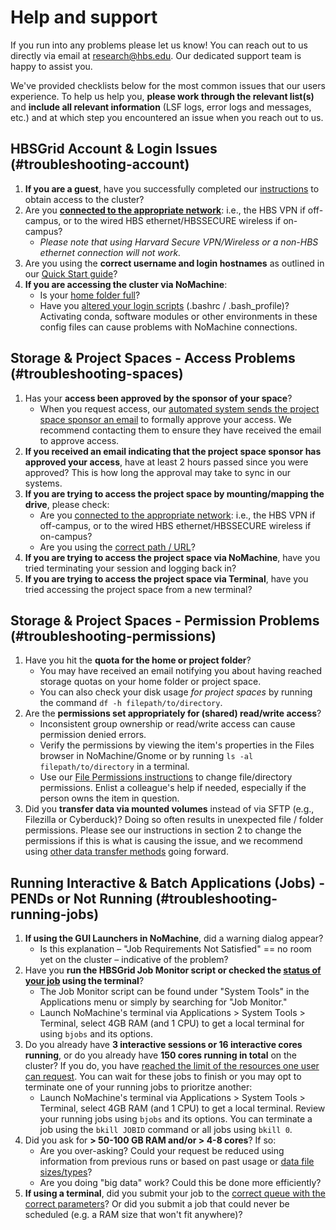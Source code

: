 # Help and support

If you run into any problems please let us know! You can reach out to us directly via email at 
[research@hbs.edu](mailto:research@hbs.edu).
Our dedicated support team is happy to assist you.

We've provided checklists below for the most common issues that our users experience. 
To help us help you, **please work through the relevant list(s)** and **include all relevant information** (LSF logs, error logs and messages, etc.) and at which step you encountered an issue when you reach out to us.

## HBSGrid Account & Login Issues (#troubleshooting-account)

1.  **If you are a guest**, have you successfully completed our [instructions](https://secure.hbs.edu/accountManagement/guest/research/new-member-instructions) to obtain access to the cluster?
2.  Are you **[connected to the appropriate network](https://hbs-rcs.github.io/hbsgrid-docs/trouble/#network-and-vpn)**: i.e., the HBS VPN if off-campus, or to the wired HBS ethernet/HBSSECURE wireless if on-campus? 
    - *Please note that using Harvard Secure VPN/Wireless or a non-HBS ethernet connection will not work.*
3.  Are you using the **correct username and login hostnames** as outlined in our [Quick Start guide](https://hbs-rcs.github.io/hbsgrid-docs/#quick-start)?
4.  **If you are accessing the cluster via NoMachine**:
    - Is your [home folder full](https://hbs-rcs.github.io/hbsgrid-docs/trouble/#disk-quota)?
    - Have you [altered your login scripts](https://hbs-rcs.github.io/hbsgrid-docs/trouble/#shell-misconfiguration) (.bashrc / .bash_profile)? Activating conda, software modules or other environments in these config files can cause problems with NoMachine connections.

## Storage & Project Spaces - Access Problems (#troubleshooting-spaces)

1.  Has your **access been approved by the sponsor of your space**? 
    - When you request access, our [automated system sends the project space sponsor an email](https://hbs-rcs.github.io/hbsgrid-docs/accountmanagement/#project-space-access) to formally approve your access. We recommend contacting them to ensure they have received the email to approve access.
2.  **If you received an email indicating that the project space sponsor has approved your access**, have at least 2 hours passed since you were approved? This is how long the approval may take to sync in our systems.
3.  **If you are trying to access the project space by mounting/mapping the drive**, please check:
    - Are you [connected to the appropriate network](https://hbs-rcs.github.io/hbsgrid-docs/trouble/#network-and-vpn): i.e., the HBS VPN if off-campus, or to the wired HBS ethernet/HBSSECURE wireless if on-campus? 
    - Are you using the [correct path / URL](https://www.hbs.edu/research-computing-services/resources/research-storage/accessing-spaces-and-storage.aspx)?
4.  **If you are trying to access the project space via NoMachine**, have you tried terminating your session and logging back in?
5.  **If you are trying to access the project space via Terminal**, have you tried accessing the project space from a new terminal?

## Storage & Project Spaces - Permission Problems (#troubleshooting-permissions)
1.  Have you hit the **quota for the home or project folder**? 
    - You may have received an email notifying you about having reached storage quotas on your home folder or project space.
    - You can also check your disk usage *for project spaces* by running the command `df -h filepath/to/directory`.
2.  Are the **permissions set appropriately for (shared) read/write access**? 
    - Inconsistent group ownership or read/write access can cause permission denied errors.
    - Verify the permissions by viewing the item's properties in the Files browser in NoMachine/Gnome or by running `ls -al filepath/to/directory` in a terminal. 
    - Use our [File Permissions instructions](https://hbs-rcs.github.io/hbsgrid-docs/worksafe/#file-ownership-and-permissions) to change file/directory permissions. Enlist a colleague's help if needed, especially if the person owns the item in question.
3.  Did you **transfer data via mounted volumes** instead of via SFTP (e.g., Filezilla or Cyberduck)? Doing so often results in unexpected file / folder permissions. Please see our instructions in section 2 to change the permissions if this is what is causing the issue, and we recommend using [other data transfer methods](https://hbs-rcs.github.io/hbsgrid-docs/syncfiles/#transfer-data-fromto-local-storage) going forward.

## Running Interactive & Batch Applications (Jobs) - PENDs or Not Running (#troubleshooting-running-jobs)

1.  **If using the GUI Launchers in NoMachine**, did a warning dialog appear? 
    - Is this explanation – "Job Requirements Not Satisfied" == no room yet on the cluster – indicative of the problem?
2.  Have you **run the HBSGrid Job Monitor script or checked the [status of your job](https://hbs-rcs.github.io/hbsgrid-docs/trouble/#troubleshooting-jobs-and-resources) using the terminal**?
    -  The Job Monitor script can be found under "System Tools" in the Applications menu or simply by searching for "Job Monitor."
    -  Launch NoMachine's terminal via Applications > System Tools > Terminal, select 4GB RAM (and 1 CPU) to get a local terminal for using `bjobs` and its options.
3.  Do you already have **3 interactive sessions or 16 interactive cores running**, or do you already have **150 cores running in total** on the cluster? If you do, you have [reached the limit of the resources one user can request](https://hbs-rcs.github.io/hbsgrid-docs/menulaunch/#system-resources-limits). You can wait for these jobs to finish or you may opt to terminate one of your running jobs to prioritze another:
    - Launch NoMachine's terminal via Applications > System Tools > Terminal, select 4GB RAM (and 1 CPU) to get a local terminal. Review your running jobs using `bjobs` and its options. You can terminate a job using the `bkill JOBID` command or all jobs using `bkill 0`.
5.  Did you ask for **> 50-100 GB RAM and/or > 4-8 cores**? If so:
    - Are you over-asking? Could your request be reduced using information from previous runs or based on past usage or [data file sizes/types](https://hbs-rcs.github.io/hbsgrid-docs/menulaunch/#resource-recommendations)?
    - Are you doing "big data" work? Could this be done more efficiently?
6.  **If using a terminal**, did you submit your job to the [correct queue with the correct parameters](https://hbs-rcs.github.io/hbsgrid-docs/commandline/)? Or did you submit a job that could never be scheduled (e.g. a RAM size that won't fit anywhere)?
